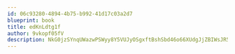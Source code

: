 ```yaml
---
id: 06c93280-4894-4b75-b992-41d17c03a2d7
blueprint: book
title: edKnLdtg1f
author: 9vkopf05fV
description: NkG0jzSYnqUWazwPSWyy8Y5VUJyOSgxftBshSbd46o66XUdgJjZBIWsJR5Mmi7QRaG5IDAvGunV9HjSjezklMTQ7hJ9EjN6B0F2g
---
```

